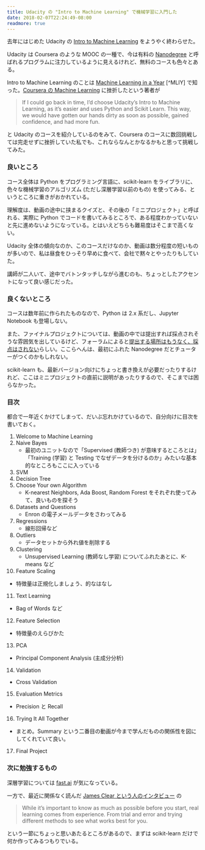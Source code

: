 ```yaml
---
title: Udacity の "Intro to Machine Learning" で機械学習に入門した
date: 2018-02-07T22:24:49-08:00
readmore: true
---
```


去年にはじめた Udacity の [Intro to Machine Learning](https://www.udacity.com/course/intro-to-machine-learning--ud120) をようやく終わらせた。

Udacity は Coursera のような MOOC の一種で、今は有料の [Nanodegree](https://www.udacity.com/nanodegree) と呼ばれるプログラムに注力しているように見えるけれど、無料のコースも色々とある。

Intro to Machine Learning のことは [Machine Learning in a Year](https://medium.com/learning-new-stuff/machine-learning-in-a-year-cdb0b0ebd29c) [^MLIY] で知った。[Coursera の Machine Learning](https://www.coursera.org/learn/machine-learning) に挫折したという著者が

> If I could go back in time, I’d choose Udacity’s Intro to Machine Learning, as it’s easier and uses Python and Scikit Learn. This way, we would have gotten our hands dirty as soon as possible, gained confidence, and had more fun.

と Udacity のコースを紹介しているのをみて、Coursera のコースに数回挑戦しては完走せずに挫折していた私でも、これならなんとかなるかもと思って挑戦してみた。

### 良いところ

コース全体は Python をプログラミング言語に、scikit-learn をライブラリに、色々な機械学習のアルゴリズム (ただし深層学習以前のもの) を使ってみる、というところに重きがおかれている。

理解度は、動画の途中に挟まるクイズと、その後の「ミニプロジェクト」と呼ばれる、実際に Python でコードを書いてみるところで、ある程度わかっていないと先に進めないようになっている。とはいえどちらも難易度はそこまで高くない。

Udacity 全体の傾向なのか、このコースだけなのか、動画は数分程度の短いものが多いので、私は昼食をひっそり早めに食べて、会社で黙々とやったりもしていた。

講師が二人いて、途中でバトンタッチしながら進むのも、ちょっとしたアクセントになって良い感じだった。

### 良くないところ

コースは数年前に作られたものなので、Python は 2.x 系だし、Jupyter Notebook も登場しない。

また、ファイナルプロジェクトについては、動画の中では提出すれば採点されそうな雰囲気を出しているけど、フォーラムによると[提出する場所はもうなく、採点はされない](https://discussions.udacity.com/t/finished-final-project-but-how-do-i-submit-it-for-review/439349)らしい。ここらへんは、最初にふれた Nanodegree だとチューターがつくのかもしれない。

scikit-learn も、最新バージョン向けにちょっと書き換えが必要だったりするけれど、ここはミニプロジェクトの直前に説明があったりするので、そこまでは困らなかった。

<!--more-->

### 目次

都合で一年近くかけてしまって、だいぶ忘れかけているので、自分向けに目次を書いておく。

1. Welcome to Machine Learning
2. Naive Bayes
   * 最初のユニットなので「Supervised (教師つき) が意味するところとは」「Training (学習) と Testing でなぜデータを分けるのか」みたいな基本的なところもここに入っている
3. SVM
4. Decision Tree
5. Choose Your own Algorithm
   * K-nearest Neighbors, Ada Boost, Random Forest をそれぞれ使ってみて、良いものを探そう
6. Datasets and Questions
   * Enron の電子メールデータをさわってみる
7. Regressions
   * 線形回帰など
8. Outliers
   * データセットから外れ値を削除する
9. Clustering
   * Unsupervised Learning (教師なし学習) についてふれたあとに、K-means など
10. Feature Scaling
   * 特徴量は正規化しましょう、的なはなし
11. Text Learning
   * Bag of Words など
12. Feature Selection
   * 特徴量のえらびかた
13. PCA
   * Principal Component Analysis (主成分分析)
14. Validation
   * Cross Validation
15. Evaluation Metrics
   * Precision と Recall
16. Trying It All Together
   * まとめ。Summary という二番目の動画が今まで学んだものの関係性を図にしてくれていて良い。
17. Final Project

### 次に勉強するもの

深層学習については [fast.ai](http://www.fast.ai/) が気になっている。

一方で、最近に関係なく読んだ [James Clear という人のインタビュー](https://blog.rescuetime.com/james-clear/) の

> While it’s important to know as much as possible before you start, real learning comes from experience. From trial and error and trying different methods to see what works best for you.

という一節にちょっと思いあたるところがあるので、まずは scikit-learn だけで何か作ってみるつもりでいる。